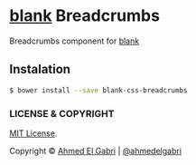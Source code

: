 # [blank](https://github.com/ahmedelgabri/blank) Breadcrumbs

Breadcrumbs component for [blank](https://github.com/ahmedelgabri/blank)

## Instalation

```sh
$ bower install --save blank-css-breadcrumbs
```


### LICENSE & COPYRIGHT
[MIT License](http://opensource.org/licenses/MIT).

Copyright © [Ahmed El Gabri](http://gabri.me) | [@ahmedelgabri](http://twitter.comahmedelgabri)
